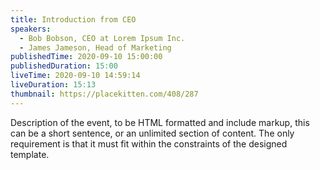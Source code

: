 ```yaml
---
title: Introduction from CEO
speakers:
  - Bob Bobson, CEO at Lorem Ipsum Inc.
  - James Jameson, Head of Marketing
publishedTime: 2020-09-10 15:00:00
publishedDuration: 15:00
liveTime: 2020-09-10 14:59:14
liveDuration: 15:13
thumbnail: https://placekitten.com/408/287
---
```


Description of the event, to be HTML formatted and include markup, this can be a short sentence, or an unlimited section of content. The only requirement is that it must fit within the constraints of the designed template.